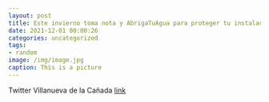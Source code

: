 ```yaml
---
layout: post
title: Este invierno toma nota y AbrigaTuAgua para proteger tu instalación de agua del frío y evitar su congelación. ❄🧣Desde el Canal ...
date: 2021-12-01 00:00:26
categories: uncategorized
tags:
- random
image: /img/image.jpg
caption: This is a picture
---
```

Twitter Villanueva de la Cañada [link](https://twitter.com/AytoVDLCanada/status/1465667467590709248)
